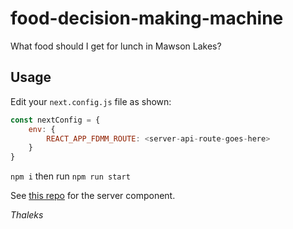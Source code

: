 # food-decision-making-machine
What food should I get for lunch in Mawson Lakes?

## Usage

Edit your `next.config.js` file as shown:

```js
const nextConfig = {
    env: {
        REACT_APP_FDMM_ROUTE: <server-api-route-goes-here>
    }
}
```

`npm i` then run `npm run start`

See [this repo](https://github.com/soda3x/fdmm-server) for the server component.



_Thaleks_
